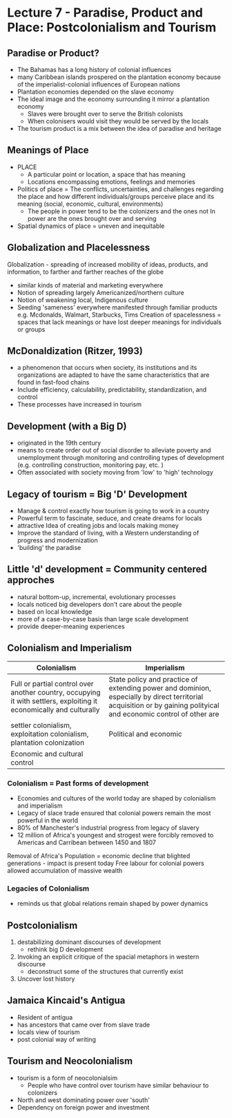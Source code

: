 # Lecture 7 - Paradise, Product and Place: Postcolonialism and Tourism
## Paradise or Product?
- The Bahamas has a long history of colonial influences
- many Caribbean islands prospered on the plantation economy because of the imperialist-colonial influences of European nations
- Plantation economies depended on the slave economy
- The ideal image and the economy surrounding it mirror a plantation economy
	- Slaves were brought over to serve the British colonists
	- When colonisers would visit they would be served by the locals
- The tourism product is a mix between the idea of paradise and heritage
## Meanings of Place
- PLACE 
	- A particular point or location, a space that has meaning
	- Locations encompassing emotions, feelings and memories
- Politics of place = The conflicts, uncertainties, and challenges regarding the place and how different individuals/groups perceive place and its meaning (social, economic, cultural, environments)
	- The people in power tend to be the colonizers and the ones not In power are the ones brought over and serving
- Spatial dynamics of place = uneven and inequitable
## Globalization and Placelessness
Globalization - spreading of increased mobility of ideas, products, and information, to farther and farther reaches of the globe
- similar kinds of material and marketing everywhere
- Notion of spreading largely Americanized/northern culture
- Notion of weakening local, Indigenous culture
- Seeding 'sameness' everywhere manifested through familiar products e.g. Mcdonalds, Walmart, Starbucks, Tims
Creation of spacelessness = spaces that lack meanings or have lost deeper meanings for individuals or groups
## McDonaldization (Ritzer, 1993)
- a phenomenon that occurs when society, its institutions and its organizations are adapted to have the same characteristics that are found in fast-food chains
- Include efficiency, calculability, predictability, standardization, and control
- These processes have increased in tourism
## Development (with a Big D)
- originated in the 19th century
- means to create order out of social disorder to alleviate poverty and unemployment through monitoring and controlling types of development (e.g. controlling construction, monitoring pay, etc. )
- Often associated with society moving from 'low' to 'high' technology
## Legacy of tourism = Big 'D' Development
- Manage & control exactly how tourism is going to work in a country
- Powerful term to fascinate, seduce, and create dreams for locals
- attractive Idea of creating jobs and locals making money
- Improve the standard of living, with a Western understanding of progress and modernization
- 'building' the paradise
## Little 'd' development = Community centered approches
- natural bottom-up, incremental, evolutionary processes
- locals noticed big developers don't care about the people
- based on local knowledge
- more of a case-by-case basis than large scale development
- provide deeper-meaning experiences
## Colonialism and Imperialism
| Colonialism                                                                                                         | Imperialism                                                                                                                                                        |
| ------------------------------------------------------------------------------------------------------------------- | ------------------------------------------------------------------------------------------------------------------------------------------------------------------ |
| Full or partial control over another country, occupying it with settlers, exploiting it economically and culturally | State policy and practice of extending power and dominion, especially by direct territorial acquisition or by gaining polityical and economic control of other are |
| settler colonialism, exploitation colonialism, plantation colonization                                              | Political and economic                                                                                                                                             |
| Economic and cultural control                                                                                       |                                                                                                                                                                    |
### Colonialism = Past forms of development
- Economies and cultures of the world today are shaped by colonialism and imperialism
- Legacy of slace trade ensured that colonial powers remain the most powerful in the world
- 80% of Manchester's industrial progress from legacy of slavery
- 12 million of Africa's youngest and strogest were forcibly removed to Americas and Carribean between 1450 and 1807

Removal of Africa's Population = economic decline that blighted generations - impact is present today
Free labour for colonial powers allowed accumulation of massive wealth

### Legacies of Colonialism
- reminds us that global relations remain shaped by power dynamics
## Postcolonialism
1. destabilizing dominant discourses of development
	- rethink big D development
2. Invoking an explicit critique of the spacial metaphors in western discourse
	- deconstruct some of the structures that currently exist
3. Uncover lost history

## Jamaica Kincaid's Antigua
- Resident of antigua
- has ancestors that came over from slave trade
- locals view of tourism
- post colonial way of writing

## Tourism and Neocolonialism
- tourism is a form of neocolonialsim
	- People who have control over tourism have similar behaviour to colonizers
- North and west dominating power over 'south'
- Dependency on foreign power and investment